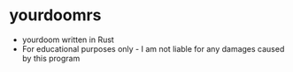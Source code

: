 # yourdoomrs
* yourdoom written in Rust
* For educational purposes only - I am not liable for any damages caused by this program
